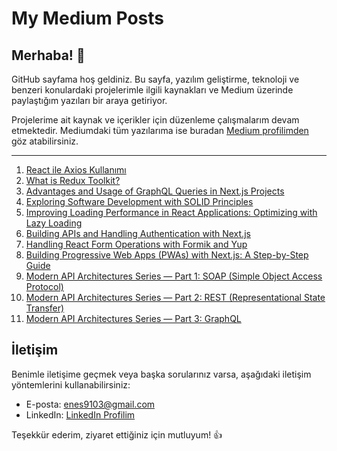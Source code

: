 # My Medium Posts

## Merhaba! 👋

GitHub sayfama hoş geldiniz. Bu sayfa, yazılım geliştirme, teknoloji ve benzeri konulardaki projelerimle ilgili kaynakları ve Medium üzerinde paylaştığım yazıları bir araya getiriyor.

Projelerime ait kaynak ve içerikler için düzenleme çalışmalarım devam etmektedir.
Mediumdaki tüm yazılarıma ise buradan [Medium profilimden](https://medium.com/@enes9103) göz atabilirsiniz.

<hr>
<ol>
  <li><a href="https://medium.com/@enes9103/react-ile-axios-kullan%C4%B1m%C4%B1-91d6aeceaec">React ile Axios Kullanımı</a></li>
  <li><a href="https://medium.com/@enes9103/what-is-redux-toolkit-ace3df5b7b33">What is Redux Toolkit?</a></li>
  <li><a href="https://medium.com/@enes9103/advantages-and-usage-of-graphql-queries-in-next-js-projects-c8f8862f7eaf">Advantages and Usage of GraphQL Queries in Next.js Projects</a></li>
  <li><a href="https://medium.com/@enes9103/exploring-software-development-with-solid-principles-de4f49794530">Exploring Software Development with SOLID Principles</a></li>
  <li><a href="https://medium.com/@enes9103/improving-loading-performance-in-react-applications-optimizing-with-lazy-loading-4f27231fc42d">Improving Loading Performance in React Applications: Optimizing with Lazy Loading</a></li>
  <li><a href="https://medium.com/@enes9103/building-apis-and-handling-authentication-with-next-js-9d4a8b448251">Building APIs and Handling Authentication with Next.js</a></li>
  <li><a href="https://medium.com/@enes9103/handling-react-form-operations-with-formik-and-yup-9b8f1b28427">Handling React Form Operations with Formik and Yup</a></li>
  <li><a href="https://medium.com/@enes9103/building-progressive-web-apps-pwas-with-next-js-a-step-by-step-guide-c69fdaa30c26">Building Progressive Web Apps (PWAs) with Next.js: A Step-by-Step Guide</a></li>
  <li><a href="https://medium.com/@enes9103/modern-api-architectures-series-part-1-soap-simple-object-access-protocol-c356235453e9">Modern API Architectures Series — Part 1: SOAP (Simple Object Access Protocol)</a></li>
  <li><a href="https://medium.com/@enes9103/modern-api-architectures-series-part-2-rest-representational-state-transfer-508f894dc1e8">Modern API Architectures Series — Part 2: REST (Representational State Transfer)</a></li>
  <li><a href="https://medium.com/@enes9103/modern-api-architectures-series-part-3-graphql-e039b7c3ff3c">Modern API Architectures Series — Part 3: GraphQL</a></li>
</ol>

## İletişim

Benimle iletişime geçmek veya başka sorularınız varsa, aşağıdaki iletişim yöntemlerini kullanabilirsiniz:

- E-posta: [enes9103@gmail.com](mailto:enes9103@gmail.com)
- LinkedIn: [LinkedIn Profilim](https://www.linkedin.com/in/enesunlu/)


Teşekkür ederim, ziyaret ettiğiniz için mutluyum! 👍